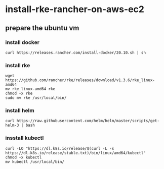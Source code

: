 # install-rke-rancher-on-aws-ec2

## prepare the ubuntu vm

### install docker
```shell
curl https://releases.rancher.com/install-docker/20.10.sh | sh
```

### install rke
```shell
wget https://github.com/rancher/rke/releases/download/v1.3.6/rke_linux-amd64
mv rke_linux-amd64 rke
chmod +x rke
sudo mv rke /usr/local/bin/
```

### install helm
```shell
curl https://raw.githubusercontent.com/helm/helm/master/scripts/get-helm-3 | bash
```

### insstall kubectl
```shell
curl -LO "https://dl.k8s.io/release/$(curl -L -s https://dl.k8s.io/release/stable.txt)/bin/linux/amd64/kubectl"
chmod +x kubectl
mv kubectl /usr/local/bin/
```
